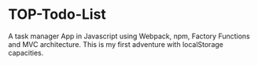 # TOP-Todo-List
A task manager App in Javascript using Webpack, npm, Factory Functions and MVC architecture.
This is my first adventure with localStorage capacities.

